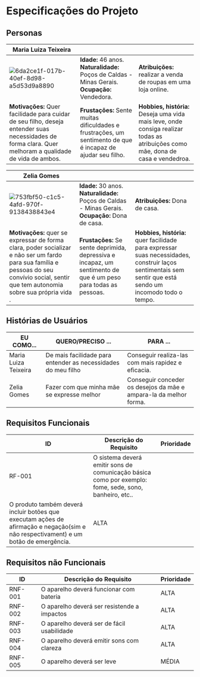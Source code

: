 # Especificações do Projeto

## Personas


|**Maria Luiza Teixeira**|           |                             | 
|-------------------|-----------|-----------------------------|
![6da2ce1f-017b-40ef-8d98-a5d53d9a8890](https://github.com/ICEI-PUC-Minas-PPC-CC/ppc-cc-2024-1-ment2-noite1-mesa_adefip/assets/20716371/c485c245-ce93-4430-947d-c472c8e01d8d)|**Idade:** 46 anos. **Naturalidade:** Poços de Caldas - Minas Gerais. **Ocupação:** Vendedora.       |**Atribuições:** realizar a venda de roupas em uma loja online. 
|**Motivações:** Quer facilidade para cuidar de seu filho, deseja entender suas necessidades de forma clara. Quer melhoram a qualidade de vida de ambos.  |**Frustações:** Sente muitas dificuldades e frustrações, um sentimento de que é incapaz de ajudar seu filho.   |**Hobbies, história:** Deseja uma vida mais leve, onde consiga realizar todas as atribuições como mãe, dona de casa e vendedroa. 

|**Zelia Gomes**|           |                             | 
|-------------------|-----------|-----------------------------|
![753fbf50-c1c5-4afd-970f-9138438843e4](https://github.com/ICEI-PUC-Minas-PPC-CC/ppc-cc-2024-1-ment2-noite1-mesa_adefip/assets/20716371/801be850-83ce-49e9-ae90-9f56d0bfc113)|**Idade:** 30 anos. **Naturalidade:** Poços de Caldas - Minas Gerais. **Ocupação:** Dona de casa.       |**Atribuições:**  Dona de casa.
|**Motivações:** quer se expressar de forma clara, poder socializar e não ser um fardo para sua família e pessoas do seu convívio social, sentir que tem autonomia sobre sua própria vida .  |**Frustações:** Se sente deprimida, depressiva e incapaz, um sentimento de que é um peso para todas as pessoas.   |**Hobbies, história:** quer facilidade para expressar suas necessidades, construir laços sentimentais sem sentir que está sendo um incomodo todo o tempo.


## Histórias de Usuários


|EU COMO...| QUERO/PRECISO ...  |PARA ...                  |
|--------------------|------------------------------------|----------------------------------------|
|Maria Luiza Teixeira| De mais facilidade para entender as necessidades do meu filho | Conseguir realiza-las com mais rapidez e eficacia. |
|Zelia Gomes | Fazer com que minha mãe se expresse melhor | Conseguir conceder os desejos da mãe e ampara-la da melhor forma. |


## Requisitos Funcionais

|ID    | Descrição do Requisito  | Prioridade |
|------|-----------------------------------------|----|
|RF-001| O sistema deverá emitir sons de comunicação básica como por exemplo: fome, sede, sono, banheiro, etc.. 
O produto também deverá incluir botões que executam ações de afirmação e negação(sim e não respectivament) e um botão de emergência.| ALTA | 

## Requisitos não Funcionais

|ID     | Descrição do Requisito  |Prioridade |
|-------|-------------------------|----|
|RNF-001| O aparelho deverá funcionar com bateria | ALTA | 
|RNF-002| O aparelho deverá ser resistende a impactos |  ALTA | 
|RNF-003| O aparelho deverá ser de fácil usabilidade | ALTA | 
|RNF-004| O aparelho deverá emitir sons com clareza |  ALTA | 
|RNF-005| O aparelho deverá ser leve |  MÉDIA | 







